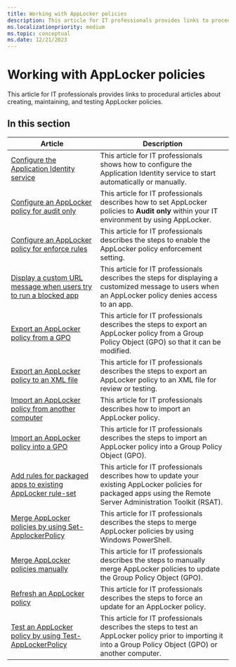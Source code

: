```yaml
---
title: Working with AppLocker policies
description: This article for IT professionals provides links to procedural articles about creating, maintaining, and testing AppLocker policies.
ms.localizationpriority: medium
ms.topic: conceptual
ms.date: 12/21/2023
---
```


# Working with AppLocker policies

This article for IT professionals provides links to procedural articles about creating, maintaining, and testing AppLocker policies.

## In this section

| Article | Description |
| - | - |
| [Configure the Application Identity service](configure-the-application-identity-service.md) | This article for IT professionals shows how to configure the Application Identity service to start automatically or manually. |
| [Configure an AppLocker policy for audit only](configure-an-applocker-policy-for-audit-only.md) | This article for IT professionals describes how to set AppLocker policies to  **Audit only** within your IT environment by using AppLocker. |
| [Configure an AppLocker policy for enforce rules](configure-an-applocker-policy-for-enforce-rules.md) | This article for IT professionals describes the steps to enable the AppLocker policy enforcement setting. |
| [Display a custom URL message when users try to run a blocked app](display-a-custom-url-message-when-users-try-to-run-a-blocked-application.md) | This article for IT professionals describes the steps for displaying a customized message to users when an AppLocker policy denies access to an app. |
| [Export an AppLocker policy from a GPO](export-an-applocker-policy-from-a-gpo.md) | This article for IT professionals describes the steps to export an AppLocker policy from a Group Policy Object (GPO) so that it can be modified. |
| [Export an AppLocker policy to an XML file](export-an-applocker-policy-to-an-xml-file.md) | This article for IT professionals describes the steps to export an AppLocker policy to an XML file for review or testing. |
| [Import an AppLocker policy from another computer](import-an-applocker-policy-from-another-computer.md) | This article for IT professionals describes how to import an AppLocker policy. |
| [Import an AppLocker policy into a GPO](import-an-applocker-policy-into-a-gpo.md) | This article for IT professionals describes the steps to import an AppLocker policy into a Group Policy Object (GPO). |
| [Add rules for packaged apps to existing AppLocker rule-set](add-rules-for-packaged-apps-to-existing-applocker-rule-set.md) | This article for IT professionals describes how to update your existing AppLocker policies for packaged apps using the Remote Server Administration Toolkit (RSAT). |
| [Merge AppLocker policies by using Set-ApplockerPolicy](merge-applocker-policies-by-using-set-applockerpolicy.md) | This article for IT professionals describes the steps to merge AppLocker policies by using Windows PowerShell. |
| [Merge AppLocker policies manually](merge-applocker-policies-manually.md) | This article for IT professionals describes the steps to manually merge AppLocker policies to update the Group Policy Object (GPO). |
| [Refresh an AppLocker policy](refresh-an-applocker-policy.md) | This article for IT professionals describes the steps to force an update for an AppLocker policy. |
| [Test an AppLocker policy by using Test-AppLockerPolicy](test-an-applocker-policy-by-using-test-applockerpolicy.md) | This article for IT professionals describes the steps to test an AppLocker policy prior to importing it into a Group Policy Object (GPO) or another computer.|
